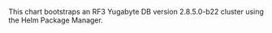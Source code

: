 This chart bootstraps an RF3 Yugabyte DB version 2.8.5.0-b22 cluster using the Helm Package Manager.
